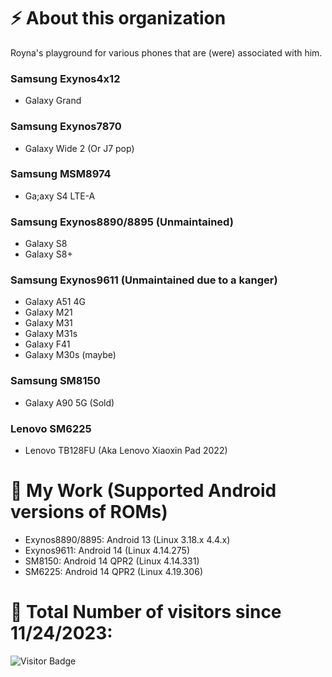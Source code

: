 # ⚡ About this organization

Royna's playground for various phones that are (were) associated with him.

### Samsung Exynos4x12
- Galaxy Grand
### Samsung Exynos7870
- Galaxy Wide 2 (Or J7 pop)
### Samsung MSM8974
- Ga;axy S4 LTE-A
### Samsung Exynos8890/8895 (Unmaintained)
- Galaxy S8
- Galaxy S8+
### Samsung Exynos9611 (Unmaintained due to a kanger)
- Galaxy A51 4G
- Galaxy M21
- Galaxy M31
- Galaxy M31s
- Galaxy F41
- Galaxy M30s (maybe)
### Samsung SM8150
- Galaxy A90 5G (Sold)
### Lenovo SM6225
- Lenovo TB128FU (Aka Lenovo Xiaoxin Pad 2022)

# 🔭 My Work (Supported Android versions of ROMs)
- Exynos8890/8895: Android 13 (Linux 3.18.x 4.4.x)
- Exynos9611: Android 14 (Linux 4.14.275)
- SM8150: Android 14 QPR2 (Linux 4.14.331)
- SM6225: Android 14 QPR2 (Linux 4.19.306)

# 🤔 Total Number of visitors since 11/24/2023:
![Visitor Badge](https://visitor-badge.laobi.icu/badge?page_id=Roynas-Android-Playground)
